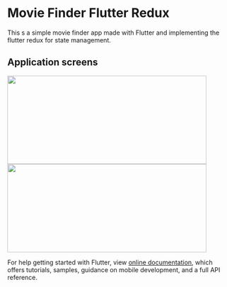 # Movie Finder Flutter Redux

This s a simple movie finder app made with Flutter and implementing the flutter redux for state management.

## Application screens

<img src="(assets/github_presentation_images/home_page.jpeg" width="450" height="200">

<img src="(assets/github_presentation_images/github_presentation_images/details_page.jpeg" width="450" height="200">

For help getting started with Flutter, view
[online documentation](https://flutter.dev/docs), which offers tutorials,
samples, guidance on mobile development, and a full API reference.
